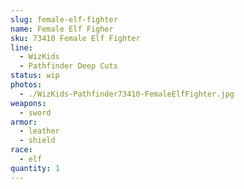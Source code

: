 ```yaml
---
slug: female-elf-fighter
name: Female Elf Figher
sku: 73410 Female Elf Fighter
line:
  - WizKids
  - Pathfinder Deep Cuts
status: wip
photos:
  - ./WizKids-Pathfinder73410-FemaleElfFighter.jpg
weapons:
  - sword
armor:
  - leather
  - shield
race:
  - elf
quantity: 1
---
```


